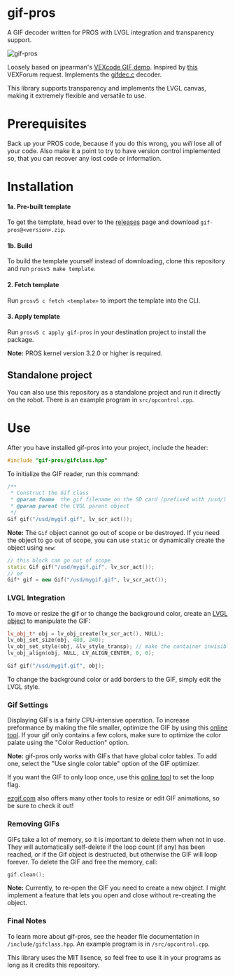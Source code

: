 # gif-pros
A GIF decoder written for PROS with LVGL integration and transparency support.

![gif-pros](https://github.com/theol0403/gif-pros/raw/master/gif-pros.png)


Loosely based on jpearman's [VEXcode GIF demo](https://www.vexforum.com/t/animated-gif-demo-vexcode/58755).
Inspired by [this](https://www.vexforum.com/t/gif-in-pros/66187?u=theol0403) VEXForum request.
Implements the [gifdec.c](https://github.com/lecram/gifdec) decoder.

This library supports transparency and implements the LVGL canvas, making it extremely flexible and versatile to use.

# Prerequisites
Back up your PROS code, because if you do this wrong, you *will* lose all of your code. Also make it a point to try to have version control implemented so, that you can recover any lost code or information.

# Installation
#### 1a. Pre-built template
To get the template, head over to the [releases](https://github.com/theol0403/gif-pros/releases) page and download `gif-pros@<version>.zip`.
#### 1b. Build
To build the template yourself instead of downloading, clone this repository and run `prosv5 make template`.
#### 2. Fetch template
Run `prosv5 c fetch <template>` to import the template into the CLI.
#### 3. Apply template
Run `prosv5 c apply gif-pros` in your destination project to install the package.

**Note:** PROS kernel version 3.2.0 or higher is required.

## Standalone project
You can also use this repository as a standalone project and run it directly on the robot.
There is an example program in `src/opcontrol.cpp`.

# Use
After you have installed gif-pros into your project, include the header:
```cpp
#include "gif-pros/gifclass.hpp"
```
To initialize the GIF reader, run this command:
```cpp
/**
 * Construct the Gif class
 * @param fname  the gif filename on the SD card (prefixed with /usd/)
 * @param parent the LVGL parent object
 */
Gif gif("/usd/mygif.gif", lv_scr_act());
```

**Note:** The `Gif` object cannot go out of scope or be destroyed. If you need the object to go out of scope, you can use `static` or dynamically create the object using `new`:
```cpp
// this block can go out of scope
static Gif gif("/usd/mygif.gif", lv_scr_act());
// or
Gif* gif = new Gif("/usd/mygif.gif", lv_scr_act()); 
```

### LVGL Integration
To move or resize the gif or to change the background color, create an [LVGL object](https://docs.littlevgl.com/en/html/object-types/obj.html) to manipulate the GIF:
```cpp
lv_obj_t* obj = lv_obj_create(lv_scr_act(), NULL);
lv_obj_set_size(obj, 480, 240);
lv_obj_set_style(obj, &lv_style_transp); // make the container invisible
lv_obj_align(obj, NULL, LV_ALIGN_CENTER, 0, 0);

Gif gif("/usd/mygif.gif", obj);
```
To change the background color or add borders to the GIF, simply edit the LVGL style.

### Gif Settings
Displaying GIFs is a fairly CPU-intensive operation. To increase preformance by making the file smaller, optimize the GIF by using this [online tool](https://ezgif.com/optimize/). If your gif only contains a few colors, make sure to optimize the color palate using the "Color Reduction" option.

**Note:** gif-pros only works with GIFs that have global color tables. To add one, select the "Use single color table" option of the GIF optimizer.

If you want the GIF to only loop once, use this [online tool](https://ezgif.com/loop-count/) to set the loop flag.

[ezgif.com](https://ezgif.com/effects) also offers many other tools to resize or edit GIF animations, so be sure to check it out!

### Removing GIFs
GIFs take a lot of memory, so it is important to delete them when not in use. They will automatically self-delete if the loop count (if any) has been reached, or if the Gif object is destructed, but otherwise the GIF will loop forever.
To delete the GIF and free the memory, call:
```cpp
gif.clean();
```
**Note:** Currently, to re-open the GIF you need to create a new object. I might implement a feature that lets you open and close without re-creating the object.

### Final Notes
To learn more about gif-pros, see the header file documentation in `/include/gifclass.hpp`.
An example program is in `/src/opcontrol.cpp`.

This library uses the MIT lisence, so feel free to use it in your programs as long as it credits this repository.
